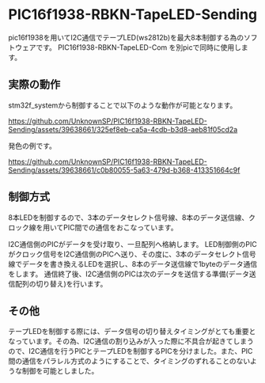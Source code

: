 # PIC16f1938-RBKN-TapeLED-Sending
pic16f1938を用いてI2C通信でテープLED(ws2812b)を最大8本制御する為のソフトウェアです。
PIC16f1938-RBKN-TapeLED-Com を別picで同時に使用します。

## 実際の動作
stm32f_systemから制御することで以下のような動作が可能となります。

https://github.com/UnknownSP/PIC16f1938-RBKN-TapeLED-Sending/assets/39638661/325ef8eb-ca5a-4cdb-b3d8-aeb81f05cd2a

発色の例です。

https://github.com/UnknownSP/PIC16f1938-RBKN-TapeLED-Sending/assets/39638661/c0b80055-5a63-479d-b368-413351664c9f

## 制御方式
8本LEDを制御するので、3本のデータセレクト信号線、8本のデータ送信線、クロック線を用いてPIC間での通信をおこなっています。

I2C通信側のPICがデータを受け取り、一旦配列へ格納します。
LED制御側のPICがクロック信号をI2C通信側のPICへ送り、その度に、3本のデータセレクト信号線でデータを書き換えるLEDを選択し、8本のデータ送信線で1byteのデータ通信をします。
通信終了後、I2C通信側のPICは次のデータを送信する準備(データ送信配列の切り替え)を行います。

## その他
テープLEDを制御する際には、データ信号の切り替えタイミングがとても重要となっています。その為、I2C通信の割り込みが入った際に不具合が起きてしまうので、I2C通信を行うPICとテープLEDを制御するPICを分けました。また、PIC間の通信をパラレル方式のようにすることで、タイミングのずれることのないような制御を可能としました。
